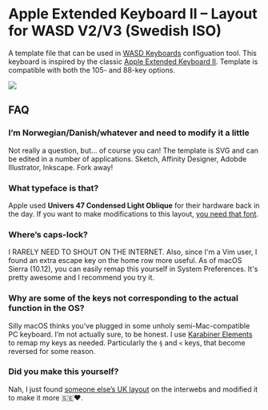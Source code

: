 # Apple Extended Keyboard II – Layout for WASD V2/V3 (Swedish ISO)

A template file that can be used in [WASD Keyboards](https://www.wasdkeyboards.com) configuation tool. This keyboard is inspired by the classic [Apple Extended Keyboard II](https://en.wikipedia.org/wiki/Apple_Extended_Keyboard). Template is compatible with both the 105- and 88-key options.

![](https://raw.github.com/frippz/wasd-iso-sv-aek2/master/WASD-ISO-SV-AEKII.png)

## FAQ

### I’m Norwegian/Danish/whatever and need to modify it a little

Not really a question, but… of course you can! The template is SVG and can be edited in a number of applications. Sketch, Affinity Designer, Adobde Illustrator, Inkscape. Fork away!

### What typeface is that?

Apple used **Univers 47 Condensed Light Oblique** for their hardware back in the day. If you want to make modifications to this layout, [you need that font](https://www.fonts.com/font/linotype/univers/47-light-condensed-oblique).

### Where’s caps-lock?

I RARELY NEED TO SHOUT ON THE INTERNET. Also, since I'm a Vim user, I found an extra escape key on the home row more useful. As of macOS Sierra (10.12), you can easily remap this yourself in System Preferences. It's pretty awesome and I recommend you try it.

### Why are some of the keys not corresponding to the actual function in the OS?

Silly macOS thinks you’ve plugged in some unholy semi-Mac-compatible PC keyboard. I’m not actually sure, to be honest. I use [Karabiner Elements](https://pqrs.org/osx/karabiner/) to remap my keys as needed. Particularly the `§` and `<` keys, that become reversed for some reason.

### Did you make this yourself?

Nah, I just found [someone else’s UK layout](http://hccdata.s3.amazonaws.com/WASD-ISO-UK-AEKII.svg) on the interwebs and modified it to make it more 🇸🇪❤️.
